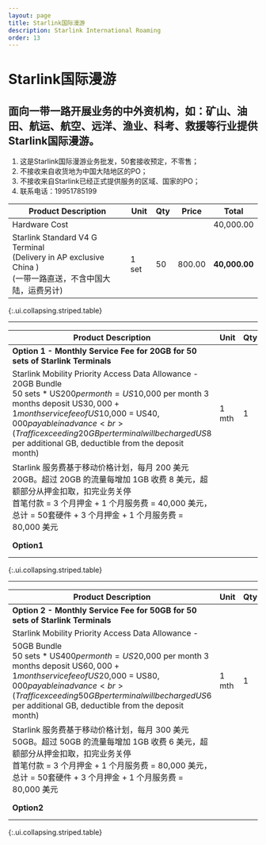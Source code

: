 ```yaml
---
layout: page
title: Starlink国际漫游
description: Starlink International Roaming
order: 13
---
```


# Starlink国际漫游

## 面向一带一路开展业务的中外资机构，如：矿山、油田、航运、航空、远洋、渔业、科考、救援等行业提供Starlink国际漫游。

1. 这是Starlink国际漫游业务批发，50套接收预定，不零售；
2. 不接收来自收货地为中国大陆地区的PO；
3. 不接收来自Starlink已经正式提供服务的区域、国家的PO；
4. 联系电话：19951785199

| Product Description | Unit | Qty | Price | Total  |
|----------|---------|---------|---------|---------|
| Hardware Cost     | | | | 40,000.00  |
| Starlink Standard V4 G Terminal<br>(Delivery in AP exclusive China )<br>(一带一路直送，不含中国大陆，运费另计)  | 1 set | 50 | 800.00 | **40,000.00**  |
{:.ui.collapsing.striped.table}

---

| Product Description | Unit | Qty | Price | Total  |
|----------|---------|---------|---------|---------|
| **Option 1 - Monthly Service Fee for 20GB for 50 sets of Starlink Terminals**     | | | | **10,000.00**  |
| Starlink Mobility Priority Access Data Allowance -<br>20GB Bundle<br>50 sets * US$200 per month = US$10,000 per month 3 months deposit US$30,000 + 1 month service fee of US$10,000 = US$40,000 payable in advance<br> (Traffic exceeding 20GB per terminal will be charged US$8 per additional GB, deductible from the deposit month)  | 1 mth | 1 | 10,000.00 | 10,000.00  |
| Starlink 服务费基于移动价格计划，每月 200 美元20GB。超过 20GB 的流量每增加 1GB 收费 8 美元，超额部分从押金扣取，扣完业务关停<br>首笔付款 = 3 个月押金 + 1 个月服务费 = 40,000 美元，总计 = 50套硬件 + 3 个月押金 + 1 个月服务费 = 80,000 美元  |  |  |  |   |
| **Option1**  |  |  | **ToTal (USD)** | **80,000.00**  |
{:.ui.collapsing.striped.table}

---

| Product Description | Unit | Qty | Price | Total  |
|----------|---------|---------|---------|---------|
| **Option 2 - Monthly Service Fee for 50GB for 50 sets of Starlink Terminals**     | | | | **20,000.00**  |
| Starlink Mobility Priority Access Data Allowance -<br>
50GB Bundle<br>50 sets * US$400 per month = US$20,000 per month 3 months deposit US$60,000 + 1 month service fee of US$20,000 = US$80,000 payable in advance<br> (Traffic exceeding 50GB per terminal will be charged US$6 per additional GB, deductible from the deposit month)  | 1 mth | 1 | 20,000.00 | 20,000.00  |
| Starlink 服务费基于移动价格计划，每月 300 美元50GB。超过 50GB 的流量每增加 1GB 收费 6 美元，超额部分从押金扣取，扣完业务关停<br>首笔付款 = 3 个月押金 + 1 个月服务费 = 80,000 美元，总计 = 50套硬件 + 3 个月押金 + 1 个月服务费 = 80,000 美元  |  |  |  |   |
| **Option2**  |  |  | **ToTal (USD)** | **120,000.00**  |
{:.ui.collapsing.striped.table}
